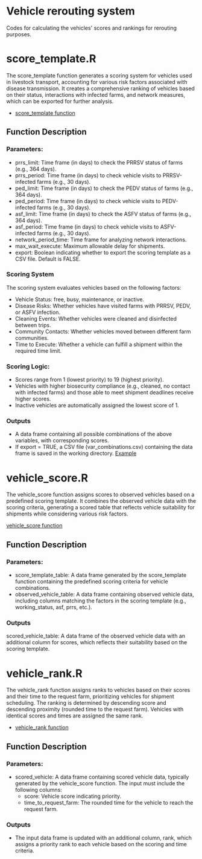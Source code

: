 # Vehicle rerouting system
Codes for calculating the vehicles' scores and rankings for rerouting purposes.

# score_template.R
The score_template function generates a scoring system for vehicles used in livestock transport, accounting for various risk factors associated with disease transmission. It creates a comprehensive ranking of vehicles based on their status, interactions with infected farms, and network measures, which can be exported for further analysis.

- [score_template function](https://github.com/machado-lab/vehicle_rerouting_system/blob/main/code/score_template.R)

## Function Description
### Parameters:
- prrs_limit: Time frame (in days) to check the PRRSV status of farms (e.g., 364 days).
- prrs_period: Time frame (in days) to check vehicle visits to PRRSV-infected farms (e.g., 30 days).
- ped_limit: Time frame (in days) to check the PEDV status of farms (e.g., 364 days).
- ped_period: Time frame (in days) to check vehicle visits to PEDV-infected farms (e.g., 30 days).
- asf_limit: Time frame (in days) to check the ASFV status of farms (e.g., 364 days).
- asf_period: Time frame (in days) to check vehicle visits to ASFV-infected farms (e.g., 30 days).
- network_period_time: Time frame for analyzing network interactions.
- max_wait_execute: Maximum allowable delay for shipments.
- export: Boolean indicating whether to export the scoring template as a CSV file. Default is FALSE.

### Scoring System
The scoring system evaluates vehicles based on the following factors:
- Vehicle Status: free, busy, maintenance, or inactive.
- Disease Risks: Whether vehicles have visited farms with PRRSV, PEDV, or ASFV infection.
- Cleaning Events: Whether vehicles were cleaned and disinfected between trips.
- Community Contacts: Whether vehicles moved between different farm communities.
- Time to Execute: Whether a vehicle can fulfill a shipment within the required time limit.

### Scoring Logic:
- Scores range from 1 (lowest priority) to 19 (highest priority).
- Vehicles with higher biosecurity compliance (e.g., cleaned, no contact with infected farms) and those able to meet shipment deadlines receive higher scores.
- Inactive vehicles are automatically assigned the lowest score of 1.

### Outputs
- A data frame containing all possible combinations of the above variables, with corresponding scores.
- If export = TRUE, a CSV file (var_combinations.csv) containing the data frame is saved in the working directory. [Example](https://github.com/machado-lab/vehicle_rerouting_system/blob/main/data/Vehicles%E2%80%99%20rules%20and%20scores.csv)

# vehicle_score.R
The vehicle_score function assigns scores to observed vehicles based on a predefined scoring template. It combines the observed vehicle data with the scoring criteria, generating a scored table that reflects vehicle suitability for shipments while considering various risk factors.

[vehicle_score function](https://github.com/machado-lab/vehicle_rerouting_system/blob/main/code/vehicle_score.R)

## Function Description
### Parameters:
- score_template_table: A data frame generated by the score_template function containing the predefined scoring criteria for vehicle combinations.
- observed_vehicle_table: A data frame containing observed vehicle data, including columns matching the factors in the scoring template (e.g., working_status, asf, prrs, etc.).

### Outputs
scored_vehicle_table: A data frame of the observed vehicle data with an additional column for scores, which reflects their suitability based on the scoring template.

# vehicle_rank.R
The vehicle_rank function assigns ranks to vehicles based on their scores and their time to the request farm, prioritizing vehicles for shipment scheduling. The ranking is determined by descending score and descending proximity (rounded time to the request farm). Vehicles with identical scores and times are assigned the same rank.

- [vehicle_rank function](https://github.com/machado-lab/vehicle_rerouting_system/blob/main/code/vehicle_rank)

## Function Description
### Parameters:
- scored_vehicle: A data frame containing scored vehicle data, typically generated by the vehicle_score function. The input must include the following columns:
  - score: Vehicle score indicating priority.
  - time_to_request_farm: The rounded time for the vehicle to reach the request farm.

### Outputs
- The input data frame is updated with an additional column, rank, which assigns a priority rank to each vehicle based on the scoring and time criteria.

